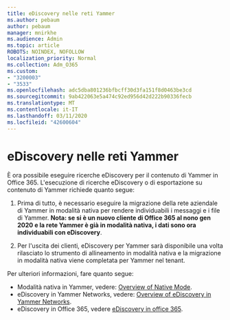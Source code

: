 ```yaml
---
title: eDiscovery nelle reti Yammer
ms.author: pebaum
author: pebaum
manager: mnirkhe
ms.audience: Admin
ms.topic: article
ROBOTS: NOINDEX, NOFOLLOW
localization_priority: Normal
ms.collection: Adm_O365
ms.custom:
- "3200003"
- "3533"
ms.openlocfilehash: adc5dba801236bfbcff30d3fa151f8d0463be3cd
ms.sourcegitcommit: 9ab422063e5a474c92ed956d42d222b90336fecb
ms.translationtype: MT
ms.contentlocale: it-IT
ms.lasthandoff: 03/11/2020
ms.locfileid: "42600604"
---
```

# <a name="ediscovery-in-yammer-networks"></a>eDiscovery nelle reti Yammer

È ora possibile eseguire ricerche eDiscovery per il contenuto di Yammer in Office 365.  L'esecuzione di ricerche eDiscovery o di esportazione su contenuto di Yammer richiede quanto segue:

1. Prima di tutto, è necessario eseguire la migrazione della rete aziendale di Yammer in modalità nativa per rendere individuabili i messaggi e i file di Yammer. **Nota: se si è un nuovo cliente di Office 365 al nono gen 2020 e la rete Yammer è già in modalità nativa, i dati sono ora individuabili con eDiscovery**.

2. Per l'uscita dei clienti, eDiscovery per Yammer sarà disponibile una volta rilasciato lo strumento di allineamento in modalità nativa e la migrazione in modalità nativa viene completata per Yammer nel tenant.

Per ulteriori informazioni, fare quanto segue:

- Modalità nativa in Yammer, vedere: [Overview of Native Mode](https://docs.microsoft.com/yammer/configure-your-yammer-network/overview-native-mode).
- eDiscovery in Yammer Networks, vedere: [Overview of eDiscovery in Yammer Networks](https://docs.microsoft.com/yammer/manage-security-and-compliance/overview-of-ediscovery).
- eDiscovery in Office 365, vedere [eDiscovery in office 365](https://docs.microsoft.com/microsoft-365/compliance/ediscovery).
